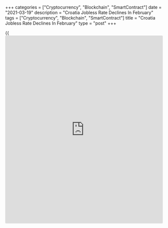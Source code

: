 +++
categories = ["Cryptocurrency", "Blockchain", "SmartContract"]
date = "2021-03-19"
description = "Croatia Jobless Rate Declines In February"
tags = ["Cryptocurrency", "Blockchain", "SmartContract"]
title = "Croatia Jobless Rate Declines In February"
type = "post"
+++

{{<iframe id="large-banner" src="https://www.bounty.group/#slide=16.0" width="100%" height="600" scrolling="no" style="border: 0px solid rgb(216, 221, 230); border-radius: 3px;">}}

Croatia's jobless rate declined marginally in February, figures from the
Croatian Bureau of Statistics showed on Friday.

The registered unemployment rate decreased to 9.7 percent in February
from 9.8 percent in January. In the same month last year, jobless rate
was 9.4 percent.

A similar rate of unemployment was seen in April 2018.

The number of unemployed persons decreased 1.8 percent to 162,386 in
February from 165,345 in the previous month.

Employment fell to 1.506 million persons in February from 1.515 million
in the preceding month, data showed.

For comments and feedback [contact](https://www.playgroundfx.com/contact/): editorial@rtt[news](https://www.letsplayfx.com/blog/forex-news-website/).com

[Economic News][1]

 **What parts of the world are seeing the best (and worst) economic
performances lately? Click[here][2] to check out our [Econ Scorecard][2]
and find out! See up-to-the-moment [ranking](https://www.playgroundfx.com/blog/crypto-exchange-ranking/)s for the best and worst
performers in [GDP][3], [unemployment rate][4], [inflation][5] and much
more.**

   1. www.rtt[news](https://www.letsplayfx.com/blog/forex-news-website/).com/Content/EconomicNews.aspx
   2. www.rtt[news](https://www.letsplayfx.com/blog/forex-news-website/).com/economic-scorecard/world-rank/PPI/highest-performance.aspx
   3. www.rtt[news](https://www.letsplayfx.com/blog/forex-news-website/).com/economic-scorecard/world-rank/GDP/highest-performance.aspx
   4. www.rtt[news](https://www.letsplayfx.com/blog/forex-news-website/).com/economic-scorecard/world-rank/unemployment-rate/lowest-performance.aspx
   5. www.rtt[news](https://www.letsplayfx.com/blog/forex-news-website/).com/economic-scorecard/world-rank/CPI/highest-performance.aspx